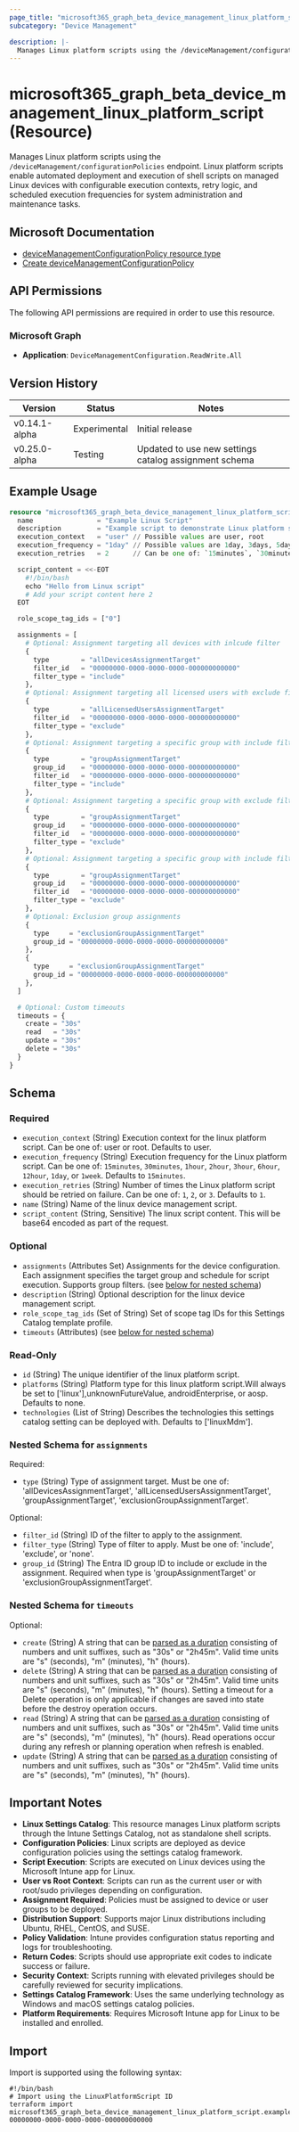 ```yaml
---
page_title: "microsoft365_graph_beta_device_management_linux_platform_script Resource - terraform-provider-microsoft365"
subcategory: "Device Management"

description: |-
  Manages Linux platform scripts using the /deviceManagement/configurationPolicies endpoint. Linux platform scripts enable automated deployment and execution of shell scripts on managed Linux devices with configurable execution contexts, retry logic, and scheduled execution frequencies for system administration and maintenance tasks.
---
```


# microsoft365_graph_beta_device_management_linux_platform_script (Resource)

Manages Linux platform scripts using the `/deviceManagement/configurationPolicies` endpoint. Linux platform scripts enable automated deployment and execution of shell scripts on managed Linux devices with configurable execution contexts, retry logic, and scheduled execution frequencies for system administration and maintenance tasks.

## Microsoft Documentation

- [deviceManagementConfigurationPolicy resource type](https://learn.microsoft.com/en-us/graph/api/resources/intune-deviceconfigv2-devicemanagementconfigurationpolicy?view=graph-rest-beta)
- [Create deviceManagementConfigurationPolicy](https://learn.microsoft.com/en-us/graph/api/intune-deviceconfigv2-devicemanagementconfigurationpolicy-create?view=graph-rest-beta)

## API Permissions

The following API permissions are required in order to use this resource.

### Microsoft Graph

- **Application**: `DeviceManagementConfiguration.ReadWrite.All`

## Version History

| Version | Status | Notes |
|---------|--------|-------|
| v0.14.1-alpha | Experimental | Initial release |
| v0.25.0-alpha | Testing | Updated to use new settings catalog assignment schema |

## Example Usage

```terraform
resource "microsoft365_graph_beta_device_management_linux_platform_script" "example" {
  name                = "Example Linux Script"
  description         = "Example script to demonstrate Linux platform script configuration"
  execution_context   = "user" // Possible values are user, root
  execution_frequency = "1day" // Possible values are 1day, 3days, 5days, 1week
  execution_retries   = 2      // Can be one of: `15minutes`, `30minutes`, `1hour`, `2hour`, `3hour`, `6hour`, `12hour`, `1day`, or `1week`. Defaults to `15minutes`.

  script_content = <<-EOT
    #!/bin/bash
    echo "Hello from Linux script"
    # Add your script content here 2
  EOT

  role_scope_tag_ids = ["0"]

  assignments = [
    # Optional: Assignment targeting all devices with inlcude filter
    {
      type        = "allDevicesAssignmentTarget"
      filter_id   = "00000000-0000-0000-0000-000000000000"
      filter_type = "include"
    },
    # Optional: Assignment targeting all licensed users with exclude filter
    {
      type        = "allLicensedUsersAssignmentTarget"
      filter_id   = "00000000-0000-0000-0000-000000000000"
      filter_type = "exclude"
    },
    # Optional: Assignment targeting a specific group with include filter
    {
      type        = "groupAssignmentTarget"
      group_id    = "00000000-0000-0000-0000-000000000000"
      filter_id   = "00000000-0000-0000-0000-000000000000"
      filter_type = "include"
    },
    # Optional: Assignment targeting a specific group with exclude filter
    {
      type        = "groupAssignmentTarget"
      group_id    = "00000000-0000-0000-0000-000000000000"
      filter_id   = "00000000-0000-0000-0000-000000000000"
      filter_type = "exclude"
    },
    # Optional: Assignment targeting a specific group with include filter
    {
      type        = "groupAssignmentTarget"
      group_id    = "00000000-0000-0000-0000-000000000000"
      filter_id   = "00000000-0000-0000-0000-000000000000"
      filter_type = "exclude"
    },
    # Optional: Exclusion group assignments
    {
      type     = "exclusionGroupAssignmentTarget"
      group_id = "00000000-0000-0000-0000-000000000000"
    },
    {
      type     = "exclusionGroupAssignmentTarget"
      group_id = "00000000-0000-0000-0000-000000000000"
    },
  ]

  # Optional: Custom timeouts
  timeouts = {
    create = "30s"
    read   = "30s"
    update = "30s"
    delete = "30s"
  }
}
```

<!-- schema generated by tfplugindocs -->
## Schema

### Required

- `execution_context` (String) Execution context for the linux platform script. Can be one of: user or root. Defaults to user.
- `execution_frequency` (String) Execution frequency for the Linux platform script. Can be one of: `15minutes`, `30minutes`, `1hour`, `2hour`, `3hour`, `6hour`, `12hour`, `1day`, or `1week`. Defaults to `15minutes`.
- `execution_retries` (String) Number of times the Linux platform script should be retried on failure. Can be one of: `1`, `2`, or `3`. Defaults to `1`.
- `name` (String) Name of the linux device management script.
- `script_content` (String, Sensitive) The linux script content. This will be base64 encoded as part of the request.

### Optional

- `assignments` (Attributes Set) Assignments for the device configuration. Each assignment specifies the target group and schedule for script execution. Supports group filters. (see [below for nested schema](#nestedatt--assignments))
- `description` (String) Optional description for the linux device management script.
- `role_scope_tag_ids` (Set of String) Set of scope tag IDs for this Settings Catalog template profile.
- `timeouts` (Attributes) (see [below for nested schema](#nestedatt--timeouts))

### Read-Only

- `id` (String) The unique identifier of the linux platform script.
- `platforms` (String) Platform type for this linux platform script.Will always be set to ['linux'],unknownFutureValue, androidEnterprise, or aosp. Defaults to none.
- `technologies` (List of String) Describes the technologies this settings catalog setting can be deployed with. Defaults to ['linuxMdm'].

<a id="nestedatt--assignments"></a>
### Nested Schema for `assignments`

Required:

- `type` (String) Type of assignment target. Must be one of: 'allDevicesAssignmentTarget', 'allLicensedUsersAssignmentTarget', 'groupAssignmentTarget', 'exclusionGroupAssignmentTarget'.

Optional:

- `filter_id` (String) ID of the filter to apply to the assignment.
- `filter_type` (String) Type of filter to apply. Must be one of: 'include', 'exclude', or 'none'.
- `group_id` (String) The Entra ID group ID to include or exclude in the assignment. Required when type is 'groupAssignmentTarget' or 'exclusionGroupAssignmentTarget'.


<a id="nestedatt--timeouts"></a>
### Nested Schema for `timeouts`

Optional:

- `create` (String) A string that can be [parsed as a duration](https://pkg.go.dev/time#ParseDuration) consisting of numbers and unit suffixes, such as "30s" or "2h45m". Valid time units are "s" (seconds), "m" (minutes), "h" (hours).
- `delete` (String) A string that can be [parsed as a duration](https://pkg.go.dev/time#ParseDuration) consisting of numbers and unit suffixes, such as "30s" or "2h45m". Valid time units are "s" (seconds), "m" (minutes), "h" (hours). Setting a timeout for a Delete operation is only applicable if changes are saved into state before the destroy operation occurs.
- `read` (String) A string that can be [parsed as a duration](https://pkg.go.dev/time#ParseDuration) consisting of numbers and unit suffixes, such as "30s" or "2h45m". Valid time units are "s" (seconds), "m" (minutes), "h" (hours). Read operations occur during any refresh or planning operation when refresh is enabled.
- `update` (String) A string that can be [parsed as a duration](https://pkg.go.dev/time#ParseDuration) consisting of numbers and unit suffixes, such as "30s" or "2h45m". Valid time units are "s" (seconds), "m" (minutes), "h" (hours).

## Important Notes

- **Linux Settings Catalog**: This resource manages Linux platform scripts through the Intune Settings Catalog, not as standalone shell scripts.
- **Configuration Policies**: Linux scripts are deployed as device configuration policies using the settings catalog framework.
- **Script Execution**: Scripts are executed on Linux devices using the Microsoft Intune app for Linux.
- **User vs Root Context**: Scripts can run as the current user or with root/sudo privileges depending on configuration.
- **Assignment Required**: Policies must be assigned to device or user groups to be deployed.
- **Distribution Support**: Supports major Linux distributions including Ubuntu, RHEL, CentOS, and SUSE.
- **Policy Validation**: Intune provides configuration status reporting and logs for troubleshooting.
- **Return Codes**: Scripts should use appropriate exit codes to indicate success or failure.
- **Security Context**: Scripts running with elevated privileges should be carefully reviewed for security implications.
- **Settings Catalog Framework**: Uses the same underlying technology as Windows and macOS settings catalog policies.
- **Platform Requirements**: Requires Microsoft Intune app for Linux to be installed and enrolled.

## Import

Import is supported using the following syntax:

```shell
#!/bin/bash
# Import using the LinuxPlatformScript ID
terraform import microsoft365_graph_beta_device_management_linux_platform_script.example 00000000-0000-0000-0000-000000000000
```

